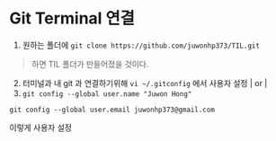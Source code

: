 # Git Terminal 연결
1. 원하는 폴더에 
`git clone https://github.com/juwonhp373/TIL.git`
> 하면  TIL 폴더가 만들어졌을 것이다.

2. 터미널과 내 git 과 연결하기위해 
`vi ~/.gitconfig`
에서 사용자 설정
 |
or
 |
2. `git config --global user.name "Juwon Hong"`

`git config --global user.email juwonhp373@gmail.com`

이렇게 사용자 설정

